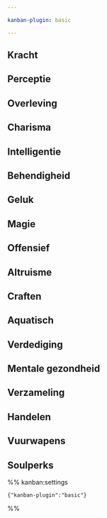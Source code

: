 ```yaml
---

kanban-plugin: basic

---
```


## Kracht



## Perceptie



## Overleving



## Charisma



## Intelligentie



## Behendigheid



## Geluk



## Magie



## Offensief



## Altruisme



## Craften



## Aquatisch



## Verdediging



## Mentale gezondheid



## Verzameling



## Handelen



## Vuurwapens



## Soulperks





%% kanban:settings
```
{"kanban-plugin":"basic"}
```
%%